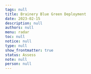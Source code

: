 ```yaml
---
tags: null
title: Brainery Blue Green Deployment
date: 2023-02-15
description: null
authors: null
menu: radar
toc: null
notice: null
type: null
show_frontmatter: true
status: Assess
note: null
person: null
---
```


